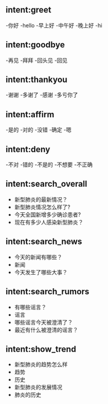 ## intent:greet
-你好
-hello
-早上好
-中午好
-晚上好
-hi


## intent:goodbye
-再见
-拜拜
-回头见
-回见

## intent:thankyou
-谢谢
-多谢了
-感谢
-多亏你了

## intent:affirm
-是的
-对的
-没错
-确定
-嗯

## intent:deny
-不对
-错的
-不是的
-不想要
-不正确

## intent:search_overall
- 新型肺炎的最新情况？
- 新型肺炎情况怎么样了?
- 今天全国新增多少确诊患者?
- 现在有多少人感染新型肺炎？

## intent:search_news
- 今天的新闻有哪些？
- 新闻
- 今天发生了哪些大事？

## intent:search_rumors
- 有哪些谣言？
- 谣言
- 哪些谣言今天被澄清了？
- 最近有什么被澄清的谣言？

## intent:show_trend
- 新型肺炎的趋势怎么样
- 趋势
- 历史
- 新型肺炎的发展情况
- 肺炎的历史


